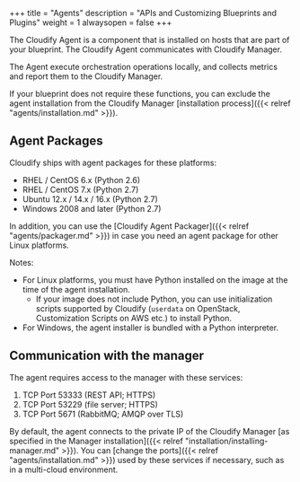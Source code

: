+++
title = "Agents"
description = "APIs and Customizing Blueprints and Plugins"
weight = 1
alwaysopen = false
+++

The Cloudify Agent is a component that is installed on hosts that are part of your blueprint. The Cloudify Agent communicates with Cloudify Manager.

The Agent execute orchestration operations locally, and collects metrics and report them to the Cloudify Manager.

If your blueprint does not require these functions, you can exclude the agent installation from the Cloudify Manager [installation process]({{< relref "agents/installation.md" >}}).

## Agent Packages

Cloudify ships with agent packages for these platforms:

* RHEL / CentOS 6.x (Python 2.6)
* RHEL / CentOS 7.x (Python 2.7)
* Ubuntu 12.x / 14.x / 16.x (Python 2.7)
* Windows 2008 and later (Python 2.7)

In addition, you can use the [Cloudify Agent Packager]({{< relref "agents/packager.md" >}}) in case you need an agent package for other Linux platforms.

Notes:

* For Linux platforms, you must have Python installed on the image at the time of the agent installation.
  * If your image does not include Python, you can use initialization scripts supported by Cloudify (`userdata` on OpenStack, Customization Scripts on AWS etc.) to install Python.
* For Windows, the agent installer is bundled with a Python interpreter.

## Communication with the manager

The agent requires access to the manager with these services:

1. TCP Port 53333 (REST API; HTTPS)
2. TCP Port 53229 (file server; HTTPS)
3. TCP Port 5671 (RabbitMQ; AMQP over TLS)

By default, the agent connects to the private IP of the Cloudify Manager [as specified in the Manager installation]({{< relref "installation/installing-manager.md" >}}). You can [change the ports]({{< relref "agents/installation.md" >}}) used by these services if necessary, such as in a multi-cloud environment.
